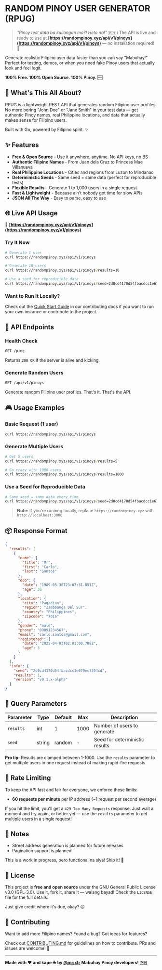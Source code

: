 # RANDOM PINOY USER GENERATOR (RPUG)

> _"Pinoy test data ba kailangan mo?! Heto na!"_ 🇵🇭
> ℹ️ The API is live and ready to use at **[https://randompinoy.xyz/api/v1/pinoys](https://randompinoy.xyz/api/v1/pinoys)** — no installation required! 🚀

Generate realistic Filipino user data faster than you can say "Mabuhay!" Perfect for testing, demos, or when you need fake Pinoy users that actually look and feel legit.

**100% Free. 100% Open Source. 100% Pinoy.** 🆓

## 🎯 What's This All About?

RPUG is a lightweight REST API that generates random Filipino user profiles. No more boring "John Doe" or "Jane Smith" in your test data — get authentic Pinoy names, real Philippine locations, and data that actually makes sense for Filipino users.

Built with Go, powered by Filipino spirit. ✨

## ✨ Features

- **Free & Open Source** - Use it anywhere, anytime. No API keys, no BS
- **Authentic Filipino Names** - From Juan dela Cruz to Princess Mae Villanueva
- **Real Philippine Locations** - Cities and regions from Luzon to Mindanao
- **Deterministic Seeds** - Same seed = same data (perfect for reproducible tests)
- **Flexible Results** - Generate 1 to 1,000 users in a single request
- **Fast & Lightweight** - Because ain't nobody got time for slow APIs
- **JSON All The Way** - Easy to parse, easy to use

## 🌐 Live API Usage

🔗 **[https://randompinoy.xyz/api/v1/pinoys](https://randompinoy.xyz/v1/pinoys)**

### Try It Now

```bash
# Generate 1 user
curl https://randompinoy.xyz/api/v1/pinoys

# Generate 10 users
curl https://randompinoy.xyz/api/v1/pinoys?results=10

# Use a seed for reproducible data
curl https://randompinoy.xyz/api/v1/pinoys?seed=2d0cd4170d54fbacdcc1e679ecf394cd
```

### Want to Run It Locally?

Check out the [Quick Start Guide](CONTRIBUTING.md#🛠️-development-setup) in our contributing docs if you want to run your own instance or contribute to the project.

## 📡 API Endpoints

### Health Check

```bash
GET /ping
```

Returns `200 OK` if the server is alive and kicking.

### Generate Random Users

```bash
GET /api/v1/pinoys
```

Generate random Filipino user profiles. That's it. That's the API.

## 🎮 Usage Examples

### Basic Request (1 user)

```bash
curl https://randompinoy.xyz/api/v1/pinoys
```

### Generate Multiple Users

```bash
# Get 5 users
curl https://randompinoy.xyz/api/v1/pinoys?results=5

# Go crazy with 1000 users
curl https://randompinoy.xyz/api/v1/pinoys?results=1000
```

### Use a Seed for Reproducible Data

```bash
# Same seed = same data every time
curl https://randompinoy.xyz/api/v1/pinoys?seed=2d0cd4170d54fbacdcc1e679ecf394cd
```

> **Note:** If you're running locally, replace `https://randompinoy.xyz` with `http://localhost:3000`

## 📦 Response Format

```json
{
  "results": [
    {
      "name": {
        "title": "Mr",
        "first": "Carlo",
        "last": "Santos"
      },
      "dob": {
        "date": "1989-05-30T23:07:31.851Z",
        "age": 36
      },
      "location": {
        "city": "Pagadian",
        "region": "Zamboanga Del Sur",
        "country": "Philippines",
        "zipcode": "7016"
      },
      "gender": "male",
      "phone": "09091234567",
      "email": "carlo.santos@gmail.com",
      "registered": {
        "date": "2025-04-03T02:01:00.708Z",
        "age": 3
      }
    }
  ],
  "info": {
    "seed": "2d0cd4170d54fbacdcc1e679ecf394cd",
    "results": 1,
    "version": "v0.1.x-alpha"
  }
}
```

## 🔧 Query Parameters

| Parameter | Type   | Default | Max  | Description                    |
| --------- | ------ | ------- | ---- | ------------------------------ |
| `results` | int    | 1       | 1000 | Number of users to generate    |
| `seed`    | string | random  | -    | Seed for deterministic results |

**Pro tip:** Results are clamped between 1-1000. Use the `results` parameter to get multiple users in one request instead of making rapid-fire requests.

## 🚦 Rate Limiting

To keep the API fast and fair for everyone, we enforce these limits:

- **60 requests per minute** per IP address (~1 request per second average)

If you hit the limit, you'll get a `429 Too Many Requests` response. Just wait a moment and try again, or better yet — use the `results` parameter to get multiple users in a single request!

## 📝 Notes

- Street address generation is planned for future releases
- Pagination support is planned

This is a work in progress, pero functional na siya! Ship it! 🚢

## 📄 License

This project is **free and open source** under the GNU General Public License v3.0 (GPL-3.0). Use it, fork it, share it — walang bayad! Check the `LICENSE` file for the full details.

Just give credit where it's due, okay? 😉

## 🤝 Contributing

Want to add more Filipino names? Found a bug? Got ideas for features?

Check out [CONTRIBUTING.md](CONTRIBUTING.md) for guidelines on how to contribute. PRs and issues are welcome! 🙏

---

**Made with ❤️ and kape ☕ by [@mrjxtr](https://mrjxtr.dev)**
**Mabuhay Pinoy developers! 🇵🇭**
